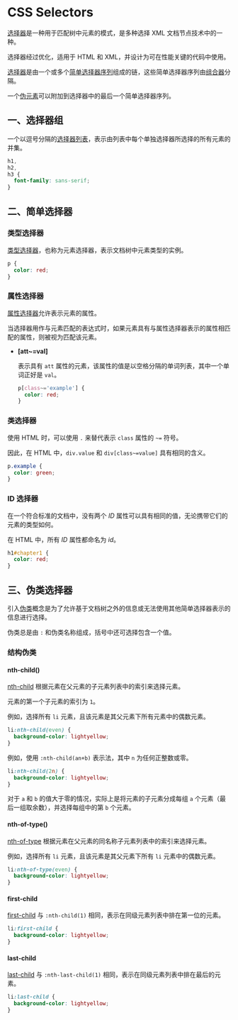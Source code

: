 # CSS Selectors

[选择器](https://www.w3.org/TR/selectors-3/#abstract)是一种用于匹配树中元素的模式，是多种选择 XML 文档节点技术中的一种。

选择器经过优化，适用于 HTML 和 XML，并设计为可在性能关键的代码中使用。

[选择器](https://www.w3.org/TR/selectors-3/#selector)是由一个或多个[简单选择器序列](https://www.w3.org/TR/selectors-3/#sequence)组成的链，这些简单选择器序列由[组合器](https://www.w3.org/TR/selectors-3/#combinators)分隔。

一个[伪元素](https://www.w3.org/TR/selectors-3/#pseudo-elements)可以附加到选择器中的最后一个简单选择器序列。

## 一、选择器组

一个以逗号分隔的[选择器列表](https://www.w3.org/TR/selectors-3/#grouping)，表示由列表中每个单独选择器所选择的所有元素的并集。

```css
h1,
h2,
h3 {
  font-family: sans-serif;
}
```

## 二、简单选择器

### 类型选择器

[类型选择器](https://www.w3.org/TR/selectors-3/#type-selectors)，也称为元素选择器，表示文档树中元素类型的实例。

```css
p {
  color: red;
}
```

### 属性选择器

[属性选择器](https://www.w3.org/TR/selectors-3/#attribute-selectors)允许表示元素的属性。

当选择器用作与元素匹配的表达式时，如果元素具有与属性选择器表示的属性相匹配的属性，则被视为匹配该元素。

- **[att~=val]**

  表示具有 `att` 属性的元素，该属性的值是以空格分隔的单词列表，其中一个单词正好是 `val`。

  ```css
  p[class~='example'] {
    color: red;
  }
  ```

### 类选择器

使用 HTML 时，可以使用 `.` 来替代表示 `class` 属性的 `~=` 符号。

因此，在 HTML 中，`div.value` 和 `div[class~=value]` 具有相同的含义。

```css
p.example {
  color: green;
}
```

### ID 选择器

在一个符合标准的文档中，没有两个 *ID* 属性可以具有相同的值，无论携带它们的元素的类型如何。

在 HTML 中，所有 *ID* 属性都命名为 *id*。

```css
h1#chapter1 {
  color: red;
}
```

## 三、伪类选择器

引入[伪类](https://www.w3.org/TR/selectors-3/#pseudo-classes)概念是为了允许基于文档树之外的信息或无法使用其他简单选择器表示的信息进行选择。

伪类总是由 `:` 和伪类名称组成，括号中还可选择包含一个值。

### 结构伪类

#### nth-child()

[nth-child](https://www.w3.org/TR/selectors-3/#nth-child-pseudo) 根据元素在父元素的子元素列表中的索引来选择元素。

元素的第一个子元素的索引为 `1`。

例如，选择所有 `li` 元素，且该元素是其父元素下所有元素中的偶数元素。

```css
li:nth-child(even) {
  background-color: lightyellow;
}
```

例如，使用 `:nth-child(an+b)` 表示法，其中 `n` 为任何正整数或零。

```css
li:nth-child(2n) {
  background-color: lightyellow;
}
```

对于 `a` 和 `b` 的值大于零的情况，实际上是将元素的子元素分成每组 `a` 个元素（最后一组取余数），并选择每组中的第 `b` 个元素。

#### nth-of-type()

[nth-of-type](https://www.w3.org/TR/selectors-3/#nth-of-type-pseudo) 根据元素在父元素的同名称子元素列表中的索引来选择元素。

例如，选择所有 `li` 元素，且该元素是其父元素下所有 `li` 元素中的偶数元素。

```css
li:nth-of-type(even) {
  background-color: lightyellow;
}
```

#### first-child

[first-child](https://www.w3.org/TR/selectors-3/#first-child-pseudo) 与 `:nth-child(1)` 相同，表示在同级元素列表中排在第一位的元素。

```css
li:first-child {
  background-color: lightyellow;
}
```

#### last-child

[last-child](https://www.w3.org/TR/selectors-3/#last-child-pseudo) 与 `:nth-last-child(1)` 相同，表示在同级元素列表中排在最后的元素。

```css
li:last-child {
  background-color: lightyellow;
}
```

